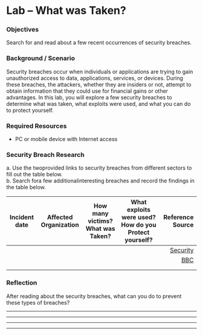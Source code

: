 # Lab – What was Taken?

### Objectives 
Search for and read about a few recent occurrences of security breaches.

### Background / Scenario
Security breaches occur when individuals or applications are trying to gain unauthorized access to data, 
applications, services, or devices. During these breaches, the attackers, whether they are insiders or not, 
attempt to obtain information that they could use for financial gains or other advantages. In this lab, you will 
explore a few security breaches to determine what was taken, what exploits were used, and what you can do to protect yourself.

### Required Resources
* PC or mobile device with Internet access

### Security Breach Research
a. Use the twoprovided links to security breaches from different sectors to fill out the table below.                                                             
b. Search fora few additionalinteresting breaches and record the findings in the table below.                                                                       

| Incident date  |   Affected Organization   | How many victims? What was Taken?   |  What exploits were used? How do you Protect yourself?  |  Reference Source   |
| --------- |:-------------:|:-----------------:|:---------------------------:|--------------:|
|           |               |                   |                             |     [Security](https://www.securityweek.com/neiman-marcus-says-hackers-breached-customer-accounts)|
|           |               |                   |                             |          [BBC](https://www.bbc.co.uk/news/technology-35420306)|
|           |               |                   |                             |               |
|           |               |                   |                             |               |


### Reflection
After reading about the security breaches, what can you do to prevent these types of breaches?
________________________________________________________________________________________________                                                                        

________________________________________________________________________________________________                                                                

________________________________________________________________________________________________                                                            

________________________________________________________________________________________________                                                                             